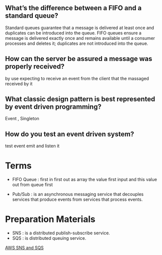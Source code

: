 

## What’s the difference between a FIFO and a standard queue?
Standard queues guarantee that a message is delivered at least once and duplicates can be introduced into the queue. FIFO queues ensure a message is delivered exactly once and remains available until a consumer processes and deletes it; duplicates are not introduced into the queue.
## How can the server be assured a message was properly received?
by use expecting to receive an event from the client that the massaged received by it
## What classic design pattern is best represented by event driven programming?
Event , Singleton
## How do you test an event driven system?
test event emit and listen it

#  Terms 

* FIFO Queue : first in first out as array the value first input and this value out from queue first 

* Pub/Sub : is an asynchronous messaging service that decouples services that produce events from services that process events.

# Preparation Materials 
* SNS : is a distributed publish-subscribe service.
* SQS : is distributed queuing service.

[AWS SNS and SQS](https://www.youtube.com/watch?v=mXk0MNjlO7A)

